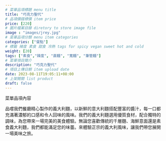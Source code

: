 ```yaml
---
# 菜單品項標題 menu title 
title: "巧克力聖代"
# 品項價錢標價 item price 
price: [220] 
# 圖片檔案目錄 diretory to store image file
image : "images/jrey.jpg"
# 菜單品項分類 menu item categories 
categories: ["餐點"]
# 標籤 辣度 素食 甜食 冷熱 tags for spicy vegan sweet hot and cold 
weight: [20] 
tags: ["素食","辣度", "直麵", "寬麵", "筆管麵"]
# 菜單項目簡介 
description: "巧克力聖代"
# 項目上傳日期 item upload date 
date: 2023-08-11T19:05:11+08:00
# 上架開關 list product 
draft: false
---
```


菜單品項內容 

品嚐我們餐廳精心製作的義大利麵，以新鮮的意大利麵搭配豐富的醬汁，每一口都充滿著濃郁的口感和令人回味的風味。我們的義大利麵選用優質食材，配合獨特的調味，為您帶來一場完美的美食體驗。無論您喜歡傳統的千層麵、海鮮意面還是素食義大利麵，我們都能滿足您的味蕾。來體驗正宗的義大利風味，讓我們帶您展開一場美味之旅。
